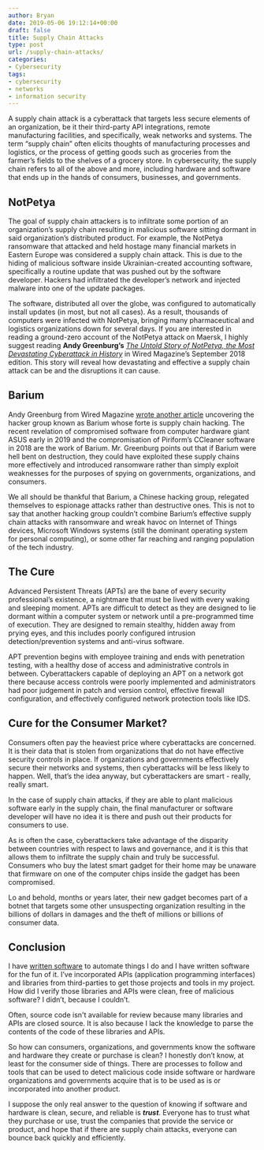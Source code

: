 ```yaml
---
author: Bryan
date: 2019-05-06 19:12:14+00:00
draft: false
title: Supply Chain Attacks
type: post
url: /supply-chain-attacks/
categories:
- Cybersecurity
tags:
- cybersecurity
- networks
- information security
---
```


A supply chain attack is a cyberattack that targets less secure elements of an organization, be it their third-party API integrations, remote manufacturing facilities, and specifically, weak networks and systems. The term “supply chain” often elicits thoughts of manufacturing processes and logistics, or the process of getting goods such as groceries from the farmer’s fields to the shelves of a grocery store. In cybersecurity, the supply chain refers to all of the above and more, including hardware and software that ends up in the hands of consumers, businesses, and governments.

## NotPetya

The goal of supply chain attackers is to infiltrate some portion of an organization’s supply chain resulting in malicious software sitting dormant in said organization’s distributed product. For example, the NotPetya ransomware that attacked and held hostage many financial markets in Eastern Europe was considered a supply chain attack. This is due to the hiding of malicious software inside Ukrainian-created accounting software, specifically a routine update that was pushed out by the software developer. Hackers had infiltrated the developer’s network and injected malware into one of the update packages.

The software, distributed all over the globe, was configured to automatically install updates (in most, but not all cases). As a result, thousands of computers were infected with NotPetya, bringing many pharmaceutical and logistics organizations down for several days. If you are interested in reading a ground-zero account of the NotPetya attack on Maersk, I highly suggest reading **Andy Greenburg’s** *[The Untold Story of NotPetya, the Most Devastating Cyberattack in History](https://www.wired.com/story/notpetya-cyberattack-ukraine-russia-code-crashed-the-world/)* in Wired Magazine’s September 2018 edition. This story will reveal how devastating and effective a supply chain attack can be and the disruptions it can cause.

## Barium

Andy Greenburg from Wired Magazine [wrote another article](https://www.wired.com/story/barium-supply-chain-hackers/) uncovering the hacker group known as Barium whose forte is supply chain hacking. The recent revelation of compromised software from computer hardware giant ASUS early in 2019 and the compromisation of Piriform’s CCleaner software in 2018 are the work of Barium. Mr. Greenburg points out that if Barium were hell bent on destruction, they could have exploited these supply chains more effectively and introduced ransomware rather than simply exploit weaknesses for the purposes of spying on governments, organizations, and consumers.

We all should be thankful that Barium, a Chinese hacking group, relegated themselves to espionage attacks rather than destructive ones. This is not to say that another hacking group couldn’t combine Barium’s effective supply chain attacks with ransomware and wreak havoc on Internet of Things devices, Microsoft Windows systems (still the dominant operating system for personal computing), or some other far reaching and ranging population of the tech industry.

## The Cure

Advanced Persistent Threats (APTs) are the bane of every security professional’s existence, a nightmare that must be lived with every waking and sleeping moment. APTs are difficult to detect as they are designed to lie dormant within a computer system or network until a pre-programmed time of execution. They are designed to remain stealthy, hidden away from prying eyes, and this includes poorly configured intrusion detection/prevention systems and anti-virus software.

APT prevention begins with employee training and ends with penetration testing, with a healthy dose of access and administrative controls in between. Cyberattackers capable of deploying an APT on a network got there because access controls were poorly implemented and administrators had poor judgement in patch and version control, effective firewall configuration, and effectively configured network protection tools like IDS.

## Cure for the Consumer Market?

Consumers often pay the heaviest price where cyberattacks are concerned. It is their data that is stolen from organizations that do not have effective security controls in place. If organizations and governments effectively secure their networks and systems, then cyberattacks will be less likely to happen. Well, that’s the idea anyway, but cyberattackers are smart - really, really smart.

In the case of supply chain attacks, if they are able to plant malicious software early in the supply chain, the final manufacturer or software developer will have no idea it is there and push out their products for consumers to use.

As is often the case, cyberattackers take advantage of the disparity between countries with respect to laws and governance, and it is this that allows them to infiltrate the supply chain and truly be successful. Consumers who buy the latest smart gadget for their home may be unaware that firmware on one of the computer chips inside the gadget has been compromised.

Lo and behold, months or years later, their new gadget becomes part of a botnet that targets some other unsuspecting organization resulting in the billions of dollars in damages and the theft of millions or billions of consumer data.

## Conclusion

I have [written software](https://bryanpcoleman.com/projects/) to automate things I do and I have written software for the fun of it. I’ve incorporated APIs (application programming interfaces) and libraries from third-parties to get those projects and tools in my project. How did I verify those libraries and APIs were clean, free of malicious software? I didn’t, because I couldn’t.

Often, source code isn't available for review because many libraries and APIs are closed source. It is also because I lack the knowledge to parse the contents of the code of these libraries and APIs.

So how can consumers, organizations, and governments know the software and hardware they create or purchase is clean? I honestly don’t know, at least for the consumer side of things. There are processes to follow and tools that can be used to detect malicious code inside software or hardware organizations and governments acquire that is to be used as is or incorporated into another product.

I suppose the only real answer to the question of knowing if software and hardware is clean, secure, and reliable is ***trust***. Everyone has to trust what they purchase or use, trust the companies that provide the service or product, and hope that if there are supply chain attacks, everyone can bounce back quickly and efficiently.